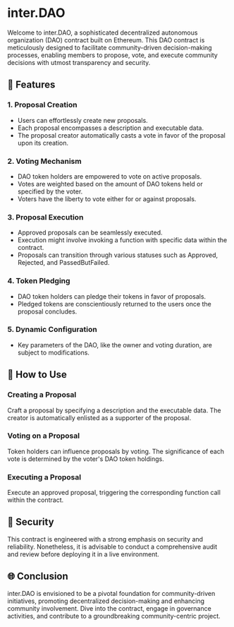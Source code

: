 # inter.DAO

Welcome to inter.DAO, a sophisticated decentralized autonomous organization (DAO) contract built on Ethereum. This DAO contract is meticulously designed to facilitate community-driven decision-making processes, enabling members to propose, vote, and execute community decisions with utmost transparency and security.

## 🌟 Features

### 1. **Proposal Creation**
   - Users can effortlessly create new proposals.
   - Each proposal encompasses a description and executable data.
   - The proposal creator automatically casts a vote in favor of the proposal upon its creation.

### 2. **Voting Mechanism**
   - DAO token holders are empowered to vote on active proposals.
   - Votes are weighted based on the amount of DAO tokens held or specified by the voter.
   - Voters have the liberty to vote either for or against proposals.

### 3. **Proposal Execution**
   - Approved proposals can be seamlessly executed.
   - Execution might involve invoking a function with specific data within the contract.
   - Proposals can transition through various statuses such as Approved, Rejected, and PassedButFailed.

### 4. **Token Pledging**
   - DAO token holders can pledge their tokens in favor of proposals.
   - Pledged tokens are conscientiously returned to the users once the proposal concludes.

### 5. **Dynamic Configuration**
   - Key parameters of the DAO, like the owner and voting duration, are subject to modifications.

## 🚀 How to Use

### Creating a Proposal

Craft a proposal by specifying a description and the executable data. The creator is automatically enlisted as a supporter of the proposal.

### Voting on a Proposal

Token holders can influence proposals by voting. The significance of each vote is determined by the voter's DAO token holdings.

### Executing a Proposal

Execute an approved proposal, triggering the corresponding function call within the contract.

## 🔐 Security

This contract is engineered with a strong emphasis on security and reliability. Nonetheless, it is advisable to conduct a comprehensive audit and review before deploying it in a live environment.

## 🌐 Conclusion

inter.DAO is envisioned to be a pivotal foundation for community-driven initiatives, promoting decentralized decision-making and enhancing community involvement. Dive into the contract, engage in governance activities, and contribute to a groundbreaking community-centric project.
